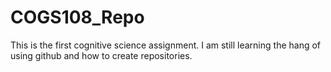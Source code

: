 # COGS108_Repo
This is the first cognitive science assignment. I am still learning the hang of using github and how to create repositories.
